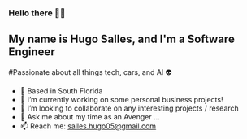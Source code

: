 ### Hello there 👋🏻

## My name is Hugo Salles, and I'm a Software Engineer

#Passionate about all things tech, cars, and AI 👽

- 📍 Based in South Florida <br/>
- 🔭 I’m currently working on some personal business projects!<br/>
- 🤝 I’m looking to collaborate on any interesting projects / research<br/>
- 💬 Ask me about my time as an Avenger ...<br/>
- 📫 Reach me: salles.hugo05@gmail.com<br/>

<!--
**Hugomelo11/Hugomelo11** is a ✨ _special_ ✨ repository because its `README.md` (this file) appears on your GitHub profile.

Here are some ideas to get you started:

- 🔭 I’m currently working on ...
- 🌱 I’m currently learning ...
- 👯 I’m looking to collaborate on ...
- 🤔 I’m looking for help with ...
- 💬 Ask me about ...
- 📫 How to reach me: ...
- 😄 Pronouns: ...
- ⚡ Fun fact: ...
-->

